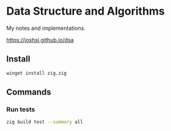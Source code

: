 # Data Structure and Algorithms

My notes and implementations.

https://joshsj.github.io/dsa

## Install

```sh
winget install zig.zig
```

## Commands

### Run tests

```sh
zig build test --summary all
```

